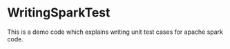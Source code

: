 # WritingSparkTest
This is a demo code which explains writing unit test cases for apache spark code.
